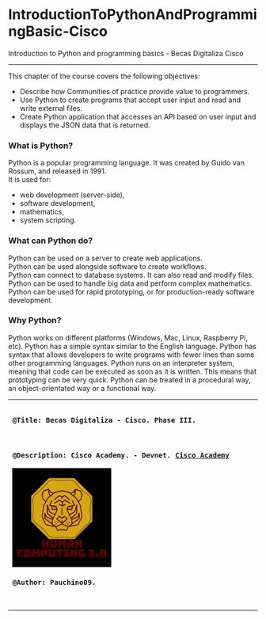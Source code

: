 # IntroductionToPythonAndProgrammingBasic-Cisco
Introduction to Python and programming basics - Becas Digitaliza Cisco
<hr>
This chapter of the course covers the following objectives: 
<ul>
  <li>
    Describe how Communities of practice provide value to programmers.
  </li>
  <li>
    Use Python to create programs that accept user input and read and write external files.  
  </li>
  <li>
    Create Python application that accesses an API based on user input and displays the JSON data that is returned.
  </li>
 </ul>

<h3>What is Python?</h3>
<p>
Python is a popular programming language. It was created by Guido van Rossum, and released in 1991. <br>
It is used for:
</p>
<ul>
    <li>web development (server-side),</li>
    <li>software development,</li>
    <li>mathematics,</li>
    <li>system scripting.</li>
</ul>
<h3>What can Python do?</h3>
<p>
   Python can be used on a server to create web applications. <br>
   Python can be used alongside software to create workflows. <br>
   Python can connect to database systems. It can also read and modify files. <br>
   Python can be used to handle big data and perform complex mathematics. <br>
   Python can be used for rapid prototyping, or for production-ready software development. <br>
<p>
<h3>Why Python?</h3>
<p>
    Python works on different platforms (Windows, Mac, Linux, Raspberry Pi, etc).
    Python has a simple syntax similar to the English language.
    Python has syntax that allows developers to write programs with fewer lines than some other programming languages.
    Python runs on an interpreter system, meaning that code can be executed as soon as it is written. This means that prototyping can be very quick.
    Python can be treated in a procedural way, an object-orientated way or a functional way.
</p>

 <hr>
 <pre>
<h4> @Title: Becas Digitaliza - Cisco. Phase III. </h4>
<h4> @Description: Cisco Academy. - Devnet. <a href="https://www.netacad.com/portal/learning" target="_blank">Cisco Academy</a> </h4> <img src="images/logo.jpg">
<h4> @Author: Pauchino09. </h4>
</pre>
<hr>
